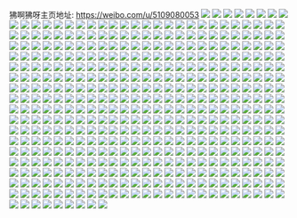 狒啊狒呀主页地址: https://weibo.com/u/5109080053 
![](https://wx4.sinaimg.cn/mw2000/005zLb6Zgy1h8uidnma2fj31sc2bn4qq.jpg) 
![](https://wx4.sinaimg.cn/mw2000/005zLb6Zgy1h8uic7hk6qj321330pe82.jpg) 
![](https://wx4.sinaimg.cn/mw2000/005zLb6Zgy1h8uigm45xwj32dc35s7wk.jpg) 
![](https://wx4.sinaimg.cn/mw2000/005zLb6Zgy1h8uidisbgij30u01hcnib.jpg) 
![](https://wx4.sinaimg.cn/mw2000/005zLb6Zgy1h8uifpcth7j32c0340kjm.jpg) 
![](https://wx4.sinaimg.cn/mw2000/005zLb6Zgy1h8uictkbk0j30u01hcqv5.jpg) 
![](https://wx4.sinaimg.cn/mw2000/005zLb6Zgy1h8uifsifmsj32c02c0u0x.jpg) 
![](https://wx4.sinaimg.cn/mw2000/005zLb6Zgy1h8uifk38y9j32c0340x6q.jpg) 
![](https://wx4.sinaimg.cn/mw2000/005zLb6Zgy1h8uicqwpj8j30u01hcqcz.jpg) 
![](https://wx4.sinaimg.cn/mw2000/005zLb6Zgy1h8uidh7dtwj30u01hcgza.jpg) 
![](https://wx4.sinaimg.cn/mw2000/005zLb6Zgy1h8uid0uu04j32dc35sx6p.jpg) 
![](https://wx4.sinaimg.cn/mw2000/005zLb6Zgy1h8uifldlq8j30u01hcduf.jpg) 
![](https://wx4.sinaimg.cn/mw2000/005zLb6Zgy1h8uid67os7j327l2xw7wi.jpg) 
![](https://wx4.sinaimg.cn/mw2000/005zLb6Zgy1h8uicvngapj30u01hc4qp.jpg) 
![](https://wx4.sinaimg.cn/mw2000/005zLb6Zgy1h8uic2pu5xj30u01hcnhf.jpg) 
![](https://wx4.sinaimg.cn/mw2000/005zLb6Zgy1h8uidfumchj32dc35s4qv.jpg) 
![](https://wx4.sinaimg.cn/mw2000/005zLb6Zgy1h8uichjwx3j30u01d9tux.jpg) 
![](https://wx4.sinaimg.cn/mw2000/005zLb6Zgy1h8uidk0gyij30u01d7qho.jpg) 
![](https://wx4.sinaimg.cn/mw2000/005zLb6Zgy1h8qrk7mtb3j31sc1sc1ky.jpg) 
![](https://wx4.sinaimg.cn/mw2000/005zLb6Zgy1h8mfk9a24uj32c0340b2b.jpg) 
![](https://wx4.sinaimg.cn/mw2000/005zLb6Zgy1h8mfq6no85j32c0340hdv.jpg) 
![](https://wx4.sinaimg.cn/mw2000/005zLb6Zgy1h8mfjkqgzhj31ov2rzx6q.jpg) 
![](https://wx4.sinaimg.cn/mw2000/005zLb6Zgy1h8mfkq3l5hj32c0340qv7.jpg) 
![](https://wx4.sinaimg.cn/mw2000/005zLb6Zgy1h8mfjfk1boj31sc2dskjl.jpg) 
![](https://wx4.sinaimg.cn/mw2000/005zLb6Zgy1h8mfjyymlxj32c0340e83.jpg) 
![](https://wx4.sinaimg.cn/mw2000/005zLb6Zgy1h8mfk440s4j32c0340e83.jpg) 
![](https://wx4.sinaimg.cn/mw2000/005zLb6Zgy1h8mfkf8m29j32c03404qs.jpg) 
![](https://wx4.sinaimg.cn/mw2000/005zLb6Zgy1h8mfjtpivej31wp2ppnpe.jpg) 
![](https://wx4.sinaimg.cn/mw2000/005zLb6Zgy1h8mfjokzgij31kn280npd.jpg) 
![](https://wx4.sinaimg.cn/mw2000/005zLb6Zgy1h8mfkkb7uaj32c0340hdv.jpg) 
![](https://wx4.sinaimg.cn/mw2000/005zLb6Zgy1h877a9lmejj30u0190n2m.jpg) 
![](https://wx4.sinaimg.cn/mw2000/005zLb6Zgy1h877aa9wjtj30u0190jwz.jpg) 
![](https://wx4.sinaimg.cn/mw2000/005zLb6Zgy1h877aaqss5j30u0190jv4.jpg) 
![](https://wx4.sinaimg.cn/mw2000/005zLb6Zgy1h877a8vsxxj30u01900zi.jpg) 
![](https://wx4.sinaimg.cn/mw2000/005zLb6Zgy1h877ab95pyj30u0190432.jpg) 
![](https://wx4.sinaimg.cn/mw2000/005zLb6Zgy1h877ac0q2jj30u019045m.jpg) 
![](https://wx4.sinaimg.cn/mw2000/005zLb6Zgy1h86zpevv1bj30u01hcgt7.jpg) 
![](https://wx4.sinaimg.cn/mw2000/005zLb6Zgy1h86zq57pkvj30u0140gqz.jpg) 
![](https://wx4.sinaimg.cn/mw2000/005zLb6Zgy1h86zphosd3j30u01hcn47.jpg) 
![](https://wx4.sinaimg.cn/mw2000/005zLb6Zgy1h86zpos4upj30u01hcn4j.jpg) 
![](https://wx4.sinaimg.cn/mw2000/005zLb6Zgy1h86zpr33ioj30u01hcwlb.jpg) 
![](https://wx4.sinaimg.cn/mw2000/005zLb6Zgy1h86zp95rj5j31hc0u0jzl.jpg) 
![](https://wx4.sinaimg.cn/mw2000/005zLb6Zgy1h86zp15bglj30u01argx1.jpg) 
![](https://wx4.sinaimg.cn/mw2000/005zLb6Zgy1h86zwt05gmj30u01404eg.jpg) 
![](https://wx4.sinaimg.cn/mw2000/005zLb6Zgy1h86zpm8kh9j30u01hc112.jpg) 
![](https://wx4.sinaimg.cn/mw2000/005zLb6Zgy1h86zopfik6j30u01hcahd.jpg) 
![](https://wx4.sinaimg.cn/mw2000/005zLb6Zgy1h86zp69pohj30u01hcgt8.jpg) 
![](https://wx4.sinaimg.cn/mw2000/005zLb6Zgy1h86zotjmhoj30u01g718m.jpg) 
![](https://wx4.sinaimg.cn/mw2000/005zLb6Zgy1h86zq3mrfuj30u01hcn5i.jpg) 
![](https://wx4.sinaimg.cn/mw2000/005zLb6Zgy1h86zq0x13fj30u01hc12o.jpg) 
![](https://wx4.sinaimg.cn/mw2000/005zLb6Zgy1h86zwnb26dj31hc0u0n6m.jpg) 
![](https://wx4.sinaimg.cn/mw2000/005zLb6Zgy1h86zonitg2j30u01hcwnl.jpg) 
![](https://wx4.sinaimg.cn/mw2000/005zLb6Zgy1h86zq6ldexj30u00u0793.jpg) 
![](https://wx4.sinaimg.cn/mw2000/005zLb6Zgy1h86zoydgnpj30u01hcn6x.jpg) 
![](https://wx4.sinaimg.cn/mw2000/005zLb6Zgy1h7pg0pgzw6j30u017vn58.jpg) 
![](https://wx4.sinaimg.cn/mw2000/005zLb6Zgy1h7pg4gka0hj30u0140n59.jpg) 
![](https://wx4.sinaimg.cn/mw2000/005zLb6Zgy1h7pg08hgzxj30u0140gv6.jpg) 
![](https://wx4.sinaimg.cn/mw2000/005zLb6Zgy1h7pg3vcuh3j30u01407d2.jpg) 
![](https://wx4.sinaimg.cn/mw2000/005zLb6Zgy1h7pg2cax2lj30u0140woj.jpg) 
![](https://wx4.sinaimg.cn/mw2000/005zLb6Zgy1h7pg2auv73j30u0140woa.jpg) 
![](https://wx4.sinaimg.cn/mw2000/005zLb6Zgy1h7pg2a945zj30u00u045g.jpg) 
![](https://wx4.sinaimg.cn/mw2000/005zLb6Zgy1h7pg06dvjxj30u0140tgk.jpg) 
![](https://wx4.sinaimg.cn/mw2000/005zLb6Zgy1h7pg07fxg0j30u014046a.jpg) 
![](https://wx4.sinaimg.cn/mw2000/005zLb6Zgy1h7051vyr4vj30u0140dnx.jpg) 
![](https://wx4.sinaimg.cn/mw2000/005zLb6Zgy1h7053ja51dj30u10u0n38.jpg) 
![](https://wx4.sinaimg.cn/mw2000/005zLb6Zly1h6qrajaxdoj30u0141q7o.jpg) 
![](https://wx4.sinaimg.cn/mw2000/005zLb6Zly1h6qraka37oj30u0140gsw.jpg) 
![](https://wx4.sinaimg.cn/mw2000/005zLb6Zly1h6qrailn71j30u014276y.jpg) 
![](https://wx4.sinaimg.cn/mw2000/005zLb6Zly1h6qrahre0uj30u0142dl0.jpg) 
![](https://wx4.sinaimg.cn/mw2000/005zLb6Zly1h6plvmjvfvj30u014011m.jpg) 
![](https://wx4.sinaimg.cn/mw2000/005zLb6Zly1h6plvnpqqvj31400u07dz.jpg) 
![](https://wx4.sinaimg.cn/mw2000/005zLb6Zly1h6plvsi6r7j30u0141dox.jpg) 
![](https://wx4.sinaimg.cn/mw2000/005zLb6Zly1h6plvwqherj30u0140dmc.jpg) 
![](https://wx4.sinaimg.cn/mw2000/005zLb6Zly1h6plvptowlj30u00u0gn3.jpg) 
![](https://wx4.sinaimg.cn/mw2000/005zLb6Zly1h6plvof9lsj30u0140dpq.jpg) 
![](https://wx4.sinaimg.cn/mw2000/005zLb6Zly1h6plvtfm51j31400u0ae2.jpg) 
![](https://wx4.sinaimg.cn/mw2000/005zLb6Zly1h6plx1es11j30u0140ajz.jpg) 
![](https://wx4.sinaimg.cn/mw2000/005zLb6Zly1h6plvxm789j30u013zwkg.jpg) 
![](https://wx4.sinaimg.cn/mw2000/005zLb6Zly1h6plvqr4zij30u0140gx3.jpg) 
![](https://wx4.sinaimg.cn/mw2000/005zLb6Zly1h6plvp97fnj30u0140af2.jpg) 
![](https://wx4.sinaimg.cn/mw2000/005zLb6Zly1h6plvvwmgaj30u018c42g.jpg) 
![](https://wx4.sinaimg.cn/mw2000/005zLb6Zly1h6plvux41tj30u014079m.jpg) 
![](https://wx4.sinaimg.cn/mw2000/005zLb6Zly1h6plvu0izhj31410u079x.jpg) 
![](https://wx4.sinaimg.cn/mw2000/005zLb6Zly1h6plvvfv8wj30u0140772.jpg) 
![](https://wx4.sinaimg.cn/mw2000/005zLb6Zly1h6plvycom5j30u013zabz.jpg) 
![](https://wx4.sinaimg.cn/mw2000/005zLb6Zly1h6plvrl66yj30u016stcv.jpg) 
![](https://wx4.sinaimg.cn/mw2000/005zLb6Zly1h6llj1d4hej30l00vfmyn.jpg) 
![](https://wx4.sinaimg.cn/mw2000/005zLb6Zly1h6llj1tzcrj30gf0q53zb.jpg) 
![](https://wx4.sinaimg.cn/mw2000/005zLb6Zgy1h6kp09xxnoj30u0140q8r.jpg) 
![](https://wx4.sinaimg.cn/mw2000/005zLb6Zgy1h6kp0je093j31400u0gmw.jpg) 
![](https://wx4.sinaimg.cn/mw2000/005zLb6Zgy1h6kp0e13f5j31400u07cp.jpg) 
![](https://wx4.sinaimg.cn/mw2000/005zLb6Zgy1h6kp0faelij31400u0wmd.jpg) 
![](https://wx4.sinaimg.cn/mw2000/005zLb6Zgy1h6kp0gd1lpj30u00u0tab.jpg) 
![](https://wx4.sinaimg.cn/mw2000/005zLb6Zgy1h6kp0kzpzsj30u0140766.jpg) 
![](https://wx4.sinaimg.cn/mw2000/005zLb6Zgy1h6kp0bc9fgj30u0140wlr.jpg) 
![](https://wx4.sinaimg.cn/mw2000/005zLb6Zgy1h6kp0clrr5j30u0140wli.jpg) 
![](https://wx4.sinaimg.cn/mw2000/005zLb6Zgy1h6kp0ie0mvj30u0140dqr.jpg) 
![](https://wx4.sinaimg.cn/mw2000/005zLb6Zgy1h5zc2fa1d7j313z0u0abj.jpg) 
![](https://wx4.sinaimg.cn/mw2000/005zLb6Zgy1h5zc2hn6kuj30u01hc12h.jpg) 
![](https://wx4.sinaimg.cn/mw2000/005zLb6Zgy1h5fvu3ktlgj30u0140do7.jpg) 
![](https://wx4.sinaimg.cn/mw2000/005zLb6Zgy1h5fvu0an8lj31400u0ndj.jpg) 
![](https://wx4.sinaimg.cn/mw2000/005zLb6Zgy1h5fvttxv0pj31400u0tdx.jpg) 
![](https://wx4.sinaimg.cn/mw2000/005zLb6Zgy1h5fvtuvnw1j30u01407b1.jpg) 
![](https://wx4.sinaimg.cn/mw2000/005zLb6Zgy1h5fvtug1quj30u0140wla.jpg) 
![](https://wx4.sinaimg.cn/mw2000/005zLb6Zgy1h5fvu9w6lvj30u01407b4.jpg) 
![](https://wx4.sinaimg.cn/mw2000/005zLb6Zgy1h5fvu2efucj30u0140tgu.jpg) 
![](https://wx4.sinaimg.cn/mw2000/005zLb6Zgy1h5fvty59i1j30u01407px.jpg) 
![](https://wx4.sinaimg.cn/mw2000/005zLb6Zgy1h5fvu3031hj30u013zwmf.jpg) 
![](https://wx4.sinaimg.cn/mw2000/005zLb6Zgy1h5fvtvlr33j30u014011j.jpg) 
![](https://wx4.sinaimg.cn/mw2000/005zLb6Zgy1h5fvu102nbj30u01407hd.jpg) 
![](https://wx4.sinaimg.cn/mw2000/005zLb6Zgy1h5fvu1vq7ij30u0141du3.jpg) 
![](https://wx4.sinaimg.cn/mw2000/005zLb6Zgy1h5fvu6tzdvj30u013zh4m.jpg) 
![](https://wx4.sinaimg.cn/mw2000/005zLb6Zgy1h5fvtx3ha5j30u0141kaf.jpg) 
![](https://wx4.sinaimg.cn/mw2000/005zLb6Zgy1h5fvu4jbewj30u013z4hm.jpg) 
![](https://wx4.sinaimg.cn/mw2000/005zLb6Zgy1h5fvtw4eyej30u014044l.jpg) 
![](https://wx4.sinaimg.cn/mw2000/005zLb6Zgy1h5fvu8xigoj30u01400wz.jpg) 
![](https://wx4.sinaimg.cn/mw2000/005zLb6Zgy1h5fvu85833j31060u00wn.jpg) 
![](https://wx4.sinaimg.cn/mw2000/005zLb6Zgy1h5dh4yyzfbj30u0140nbq.jpg) 
![](https://wx4.sinaimg.cn/mw2000/005zLb6Zgy1h5dh76hgrvj30u01407iz.jpg) 
![](https://wx4.sinaimg.cn/mw2000/005zLb6Zgy1h5dh7mcexuj30u012sgtw.jpg) 
![](https://wx4.sinaimg.cn/mw2000/005zLb6Zgy1h5dh4tqms6j30u01400zx.jpg) 
![](https://wx4.sinaimg.cn/mw2000/005zLb6Zgy1h5dh4ulrqfj30u0140dn6.jpg) 
![](https://wx4.sinaimg.cn/mw2000/005zLb6Zgy1h5dh746449j30u0140n8t.jpg) 
![](https://wx4.sinaimg.cn/mw2000/005zLb6Zgy1h5dh9j12i6j30m50z5n0t.jpg) 
![](https://wx4.sinaimg.cn/mw2000/005zLb6Zgy1h5dh8q4c6mj30u0140dnl.jpg) 
![](https://wx4.sinaimg.cn/mw2000/005zLb6Zgy1h5dh8on22dj30u013zwm4.jpg) 
![](https://wx4.sinaimg.cn/mw2000/005zLb6Zgy1h5dh51r21fj30u0140jym.jpg) 
![](https://wx4.sinaimg.cn/mw2000/005zLb6Zgy1h57sdng26vj30u0140dmp.jpg) 
![](https://wx4.sinaimg.cn/mw2000/005zLb6Zgy1h57sdt08ttj30u0140qab.jpg) 
![](https://wx4.sinaimg.cn/mw2000/005zLb6Zgy1h57sds97wjj30u01407bw.jpg) 
![](https://wx4.sinaimg.cn/mw2000/005zLb6Zgy1h57sdousl6j30u0140tgn.jpg) 
![](https://wx4.sinaimg.cn/mw2000/005zLb6Zgy1h57sdqhzbaj30u01407gw.jpg) 
![](https://wx4.sinaimg.cn/mw2000/005zLb6Zgy1h57sdmndwij30u01417e6.jpg) 
![](https://wx4.sinaimg.cn/mw2000/005zLb6Zgy1h57sdo6npmj30u0140108.jpg) 
![](https://wx4.sinaimg.cn/mw2000/005zLb6Zgy1h57sdrfq20j30u0140qc6.jpg) 
![](https://wx4.sinaimg.cn/mw2000/005zLb6Zgy1h57sdpjfjzj30u01407dx.jpg) 
![](https://wx4.sinaimg.cn/mw2000/005zLb6Zgy1h5408572hhj30u0140n5g.jpg) 
![](https://wx4.sinaimg.cn/mw2000/005zLb6Zgy1h54085z2qfj30u0140103.jpg) 
![](https://wx4.sinaimg.cn/mw2000/005zLb6Zgy1h50u6wxst1j30u0140jwt.jpg) 
![](https://wx4.sinaimg.cn/mw2000/005zLb6Zgy1h50u6tvor9j31400u0wj2.jpg) 
![](https://wx4.sinaimg.cn/mw2000/005zLb6Zgy1h50u6md8blj30u0140gt5.jpg) 
![](https://wx4.sinaimg.cn/mw2000/005zLb6Zgy1h50u6i2wbrj31090u0qaq.jpg) 
![](https://wx4.sinaimg.cn/mw2000/005zLb6Zgy1h50u6skckhj30u0140gt6.jpg) 
![](https://wx4.sinaimg.cn/mw2000/005zLb6Zgy1h50u6fw0jnj30u0140dnq.jpg) 
![](https://wx4.sinaimg.cn/mw2000/005zLb6Zgy1h433jagb6pj30u0156aju.jpg) 
![](https://wx4.sinaimg.cn/mw2000/005zLb6Zgy1h433uo5is9j30u0140qab.jpg) 
![](https://wx4.sinaimg.cn/mw2000/005zLb6Zgy1h433j4lpcbj31400u046i.jpg) 
![](https://wx4.sinaimg.cn/mw2000/005zLb6Zgy1h433jb8xxej30sb11r76l.jpg) 
![](https://wx4.sinaimg.cn/mw2000/005zLb6Zly1h346iw5smij30u0140n4w.jpg) 
![](https://wx4.sinaimg.cn/mw2000/005zLb6Zly1h2xdeyol5aj30u0140qbt.jpg) 
![](https://wx4.sinaimg.cn/mw2000/005zLb6Zly1h2xdf87ku3j30u01407mc.jpg) 
![](https://wx4.sinaimg.cn/mw2000/005zLb6Zly1h2xdf509kpj30u0140dnr.jpg) 
![](https://wx4.sinaimg.cn/mw2000/005zLb6Zly1h2xdf25ydtj30u0140qd9.jpg) 
![](https://wx4.sinaimg.cn/mw2000/005zLb6Zly1h2xdfa4fd7j30u013zk6n.jpg) 
![](https://wx4.sinaimg.cn/mw2000/005zLb6Zly1h2xdfcdisrj30u01401ah.jpg) 
![](https://wx4.sinaimg.cn/mw2000/005zLb6Zly1h2xdf44gs3j30u0140ne6.jpg) 
![](https://wx4.sinaimg.cn/mw2000/005zLb6Zgy1h2f4cmqcczj31400u0alj.jpg) 
![](https://wx4.sinaimg.cn/mw2000/005zLb6Zgy1h2f4cgrk54j30u0140n5q.jpg) 
![](https://wx4.sinaimg.cn/mw2000/005zLb6Zgy1h26m1fv2r2j30u0190wi1.jpg) 
![](https://wx4.sinaimg.cn/mw2000/005zLb6Zgy1h1tphv6d47j30u0140k0b.jpg) 
![](https://wx4.sinaimg.cn/mw2000/005zLb6Zgy1h1tpht3auaj30u0140jti.jpg) 
![](https://wx4.sinaimg.cn/mw2000/005zLb6Zgy1h1tphrfevuj30u013zq8t.jpg) 
![](https://wx4.sinaimg.cn/mw2000/005zLb6Zgy1h1tphungk8j30u00u045n.jpg) 
![](https://wx4.sinaimg.cn/mw2000/005zLb6Zgy1h1tphsc3pwj30u0140wkl.jpg) 
![](https://wx4.sinaimg.cn/mw2000/005zLb6Zgy1h1bgn4522pj32c03401ky.jpg) 
![](https://wx4.sinaimg.cn/mw2000/005zLb6Zgy1h152601letj30zk1bewsf.jpg) 
![](https://wx4.sinaimg.cn/mw2000/005zLb6Zgy1h1525z7bq9j30zk1bewym.jpg) 
![](https://wx4.sinaimg.cn/mw2000/005zLb6Zgy1h1525xr9fij30zk1be1hm.jpg) 
![](https://wx4.sinaimg.cn/mw2000/005zLb6Zgy1h1526fsi3nj30rn15h7me.jpg) 
![](https://wx4.sinaimg.cn/mw2000/005zLb6Zgy1h1529a63a3j32c02c07wh.jpg) 
![](https://wx4.sinaimg.cn/mw2000/005zLb6Zgy1h1529lcsnbj32ax1q74qq.jpg) 
![](https://wx4.sinaimg.cn/mw2000/005zLb6Zgy1h1529h7xjtj32c0340npg.jpg) 
![](https://wx4.sinaimg.cn/mw2000/005zLb6Zgy1h15264dghfj32ds1scb2a.jpg) 
![](https://wx4.sinaimg.cn/mw2000/005zLb6Zgy1h1526dhraij30rs1qiaq1.jpg) 
![](https://wx4.sinaimg.cn/mw2000/005zLb6Zgy1h0ogksb5vej31jt1y0npd.jpg) 
![](https://wx4.sinaimg.cn/mw2000/005zLb6Zgy1h0ogkqja0aj33402c0kjo.jpg) 
![](https://wx4.sinaimg.cn/mw2000/005zLb6Zgy1h0ogl7zkisj31ji15on8r.jpg) 
![](https://wx4.sinaimg.cn/mw2000/005zLb6Zgy1h0ogknx7zmj33402c0qv7.jpg) 
![](https://wx4.sinaimg.cn/mw2000/005zLb6Zgy1h09e65tvluj30rs111n3z.jpg) 
![](https://wx4.sinaimg.cn/mw2000/005zLb6Zgy1h09e63l7xhj30rs111dn6.jpg) 
![](https://wx4.sinaimg.cn/mw2000/005zLb6Zgy1h09e64cyhuj30rs1de491.jpg) 
![](https://wx4.sinaimg.cn/mw2000/005zLb6Zgy1h09e655guyj30rs1dewnt.jpg) 
![](https://wx4.sinaimg.cn/mw2000/005zLb6Zgy1gywysr6osjj30tb0tl0y6.jpg) 
![](https://wx4.sinaimg.cn/mw2000/005zLb6Zgy1gywyseggruj30u014044m.jpg) 
![](https://wx4.sinaimg.cn/mw2000/005zLb6Zgy1gywyscpzvdj30u012nk1r.jpg) 
![](https://wx4.sinaimg.cn/mw2000/005zLb6Zgy1gywysdp5kyj30u014011z.jpg) 
![](https://wx4.sinaimg.cn/mw2000/005zLb6Zgy1gywysqiifhj30u0140tfo.jpg) 
![](https://wx4.sinaimg.cn/mw2000/005zLb6Zgy1gywys02gixj30u0140gul.jpg) 
![](https://wx4.sinaimg.cn/mw2000/005zLb6Zgy1gynfsa4dggj30ho0ks3zx.jpg) 
![](https://wx4.sinaimg.cn/mw2000/005zLb6Zgy1gynfsam5pxj30sf0sfady.jpg) 
![](https://wx4.sinaimg.cn/mw2000/005zLb6Zgy1gynfs5d2zaj30qo0zkmze.jpg) 
![](https://wx4.sinaimg.cn/mw2000/005zLb6Zgy1gynfs5w31jj30o90vfwhm.jpg) 
![](https://wx4.sinaimg.cn/mw2000/005zLb6Zgy1gynfs8n3k8j30u0140jv2.jpg) 
![](https://wx4.sinaimg.cn/mw2000/005zLb6Zgy1gynfu3fh2rj30u00u0jwe.jpg) 
![](https://wx4.sinaimg.cn/mw2000/005zLb6Zgy1gynfs9q65pj30u00u0jvu.jpg) 
![](https://wx4.sinaimg.cn/mw2000/005zLb6Zgy1gynfs93m6mj30i20i276b.jpg) 
![](https://wx4.sinaimg.cn/mw2000/005zLb6Zgy1gynfsbdpm5j30u00u0q4h.jpg) 
![](https://wx4.sinaimg.cn/mw2000/005zLb6Zgy1gyh05ll4m5j30u0140jz5.jpg) 
![](https://wx4.sinaimg.cn/mw2000/005zLb6Zgy1gyh05mj668j30u0140dne.jpg) 
![](https://wx4.sinaimg.cn/mw2000/005zLb6Zgy1gyh05n4y7vj30u0140n43.jpg) 
![](https://wx4.sinaimg.cn/mw2000/005zLb6Zgy1gyh05oib51j30u01400zo.jpg) 
![](https://wx4.sinaimg.cn/mw2000/005zLb6Zgy1gx425k404lj315t0u016m.jpg) 
![](https://wx4.sinaimg.cn/mw2000/005zLb6Zgy1gwg03a1u1hj30u11ehanu.jpg) 
![](https://wx4.sinaimg.cn/mw2000/005zLb6Zgy1gwg03inpb7j30u01ghap3.jpg) 
![](https://wx4.sinaimg.cn/mw2000/005zLb6Zgy1gyopbz3p1xj30u0140dji.jpg) 
![](https://wx4.sinaimg.cn/mw2000/005zLb6Zgy1gyopixjw52j30u0140dqk.jpg) 
![](https://wx4.sinaimg.cn/mw2000/005zLb6Zgy1gyopffbvo8j30u0140791.jpg) 
![](https://wx4.sinaimg.cn/mw2000/005zLb6Zgy1gyopivjjwgj31400u0168.jpg) 
![](https://wx4.sinaimg.cn/mw2000/005zLb6Zgy1gw0rmoppayj31400u0k3d.jpg) 
![](https://wx4.sinaimg.cn/mw2000/005zLb6Zgy1gvxa7cz4qpj30u0140drl.jpg) 
![](https://wx4.sinaimg.cn/mw2000/005zLb6Zgy1gvxa27pqcpj30rs15otgj.jpg) 
![](https://wx4.sinaimg.cn/mw2000/005zLb6Zgy1gvxa26ortxj30u0140n5o.jpg) 
![](https://wx4.sinaimg.cn/mw2000/005zLb6Zgy1gvxa240zdnj30u0141133.jpg) 
![](https://wx4.sinaimg.cn/mw2000/005zLb6Zgy1gvxa48rg42j30u0141116.jpg) 
![](https://wx4.sinaimg.cn/mw2000/005zLb6Zgy1gvxa22wl6nj30u018013s.jpg) 
![](https://wx4.sinaimg.cn/mw2000/005zLb6Zgy1gvxa25smwcj31400u0akn.jpg) 
![](https://wx4.sinaimg.cn/mw2000/005zLb6Zgy1gvxa24z4bwj30u0168gxy.jpg) 
![](https://wx4.sinaimg.cn/mw2000/005zLb6Zgy1gvxa2200cqj31400u0167.jpg) 
![](https://wx4.sinaimg.cn/mw2000/005zLb6Zgy1gvxa20979cj31400u0am5.jpg) 
![](https://wx4.sinaimg.cn/mw2000/005zLb6Zgy1gvxa28qzdbj30u0140k11.jpg) 
![](https://wx4.sinaimg.cn/mw2000/005zLb6Zgy1gvxa2141qlj31400u0qe5.jpg) 
![](https://wx4.sinaimg.cn/mw2000/005zLb6Zgy1gvtrmb09foj30u019cn9a.jpg) 
![](https://wx4.sinaimg.cn/mw2000/005zLb6Zgy1gyor4f7jexj30u014049v.jpg) 
![](https://wx4.sinaimg.cn/mw2000/005zLb6Zgy1gyor45vtmoj30u0161dm8.jpg) 
![](https://wx4.sinaimg.cn/mw2000/005zLb6Zgy1gyor4bspedj30u0140qaw.jpg) 
![](https://wx4.sinaimg.cn/mw2000/005zLb6Zgy1gyor492yiqj30u0140wkw.jpg) 
![](https://wx4.sinaimg.cn/mw2000/005zLb6Zgy1gyor46l6fpj30u01407bw.jpg) 
![](https://wx4.sinaimg.cn/mw2000/005zLb6Zgy1gyor44hc6qj30u0140ti7.jpg) 
![](https://wx4.sinaimg.cn/mw2000/005zLb6Zgy1gyor48erc2j30u0140k0q.jpg) 
![](https://wx4.sinaimg.cn/mw2000/005zLb6Zgy1gyor47mak0j30u114itid.jpg) 
![](https://wx4.sinaimg.cn/mw2000/005zLb6Zgy1gvrm1watlcj60u0196tm902.jpg) 
![](https://wx4.sinaimg.cn/mw2000/005zLb6Zgy1gvrm1xads6j60u0140gx302.jpg) 
![](https://wx4.sinaimg.cn/mw2000/005zLb6Zgy1gvrm1y23f3j60u0140jzb02.jpg) 
![](https://wx4.sinaimg.cn/mw2000/005zLb6Zgy1gvrbxgdzxgj61400u07jb02.jpg) 
![](https://wx4.sinaimg.cn/mw2000/005zLb6Zgy1gvln2hroxhj60u00u0gqp02.jpg) 
![](https://wx4.sinaimg.cn/mw2000/005zLb6Zgy1gvlmwddw0yj60qy0zx0yd02.jpg) 
![](https://wx4.sinaimg.cn/mw2000/005zLb6Zgy1gvlmwcm2lpj60u01407bw02.jpg) 
![](https://wx4.sinaimg.cn/mw2000/005zLb6Zgy1gv6osiq3lej60u0140qag02.jpg) 
![](https://wx4.sinaimg.cn/mw2000/005zLb6Zgy1gv39na5uisj60u0140guw02.jpg) 
![](https://wx4.sinaimg.cn/mw2000/005zLb6Zgy1gv39ngo8bzj61400u0gvg02.jpg) 
![](https://wx4.sinaimg.cn/mw2000/005zLb6Zgy1gv39nbh5t5j61400u0tkn02.jpg) 
![](https://wx4.sinaimg.cn/mw2000/005zLb6Zgy1gv39ncvkunj60u01407h202.jpg) 
![](https://wx4.sinaimg.cn/mw2000/005zLb6Zgy1gv39narpaaj60u01407ei02.jpg) 
![](https://wx4.sinaimg.cn/mw2000/005zLb6Zgy1gv39nifft9j60u01404eq02.jpg) 
![](https://wx4.sinaimg.cn/mw2000/005zLb6Zgy1gv39nk712sj60u0140h2r02.jpg) 
![](https://wx4.sinaimg.cn/mw2000/005zLb6Zgy1gv39nj96amj60u0140wun02.jpg) 
![](https://wx4.sinaimg.cn/mw2000/005zLb6Zgy1gv39n9k9k6j60u1166qd702.jpg) 
![](https://wx4.sinaimg.cn/mw2000/005zLb6Zgy1gv39nfux8nj60u0140tum02.jpg) 
![](https://wx4.sinaimg.cn/mw2000/005zLb6Zgy1gv39n8x9o8j60u0140amd02.jpg) 
![](https://wx4.sinaimg.cn/mw2000/005zLb6Zgy1gv39netjh7j60u0140aov02.jpg) 
![](https://wx4.sinaimg.cn/mw2000/005zLb6Zgy1gv39nkxc1kj614h0u111302.jpg) 
![](https://wx4.sinaimg.cn/mw2000/005zLb6Zgy1gv39nn81kfj60n01ds77t02.jpg) 
![](https://wx4.sinaimg.cn/mw2000/005zLb6Zgy1gv5bjqoljsj60rs335h5k02.jpg) 
![](https://wx4.sinaimg.cn/mw2000/005zLb6Zgy1gv5bhtm6ssj60n00yiwlk02.jpg) 
![](https://wx4.sinaimg.cn/mw2000/005zLb6Zgy1gv5bix007hj60rs2yknj702.jpg) 
![](https://wx4.sinaimg.cn/mw2000/005zLb6Zgy1gv5biggmm6j60rs28813t02.jpg) 
![](https://wx4.sinaimg.cn/mw2000/005zLb6Zgy1gv19126ervj60u014017p02.jpg) 
![](https://wx4.sinaimg.cn/mw2000/005zLb6Zgy1gv194z7zplj60u0191qd202.jpg) 
![](https://wx4.sinaimg.cn/mw2000/005zLb6Zgy1gv190v23r9j60n00yi43c02.jpg) 
![](https://wx4.sinaimg.cn/mw2000/005zLb6Zgy1gv1911d95kj60u0163gzz02.jpg) 
![](https://wx4.sinaimg.cn/mw2000/005zLb6Zgy1gv1954op0pj60u0140aiv02.jpg) 
![](https://wx4.sinaimg.cn/mw2000/005zLb6Zgy1gv190yxwy6j60u0140qoq02.jpg) 
![](https://wx4.sinaimg.cn/mw2000/005zLb6Zgy1gv190sd12vj60n00uowky02.jpg) 
![](https://wx4.sinaimg.cn/mw2000/005zLb6Zgy1gv190vt4v3j60u0140gut02.jpg) 
![](https://wx4.sinaimg.cn/mw2000/005zLb6Zgy1gv190rl6cdj60n00uotfb02.jpg) 
![](https://wx4.sinaimg.cn/mw2000/005zLb6Zgy1gv0rhzhuhnj60u0140gsp02.jpg) 
![](https://wx4.sinaimg.cn/mw2000/005zLb6Zgy1gv05jdmmfhj615w0ylqkx02.jpg) 
![](https://wx4.sinaimg.cn/mw2000/005zLb6Zgy1gv05jk8le4j623u35snph02.jpg) 
![](https://wx4.sinaimg.cn/mw2000/005zLb6Zgy1gv05j08332j62c03404qt02.jpg) 
![](https://wx4.sinaimg.cn/mw2000/005zLb6Zgy1gv05j5ikr2j61dc1wge8202.jpg) 
![](https://wx4.sinaimg.cn/mw2000/005zLb6Zgy1gv05kcupyxj635s2lyb2b02.jpg) 
![](https://wx4.sinaimg.cn/mw2000/005zLb6Zgy1gv05isu2yzj62c0340qv602.jpg) 
![](https://wx4.sinaimg.cn/mw2000/005zLb6Zgy1gv05krirvwj623u35sqv702.jpg) 
![](https://wx4.sinaimg.cn/mw2000/005zLb6Zgy1gv05k79aeaj635s2lyx6r02.jpg) 
![](https://wx4.sinaimg.cn/mw2000/005zLb6Zgy1gv05jpcjrkj628b2yzkjn02.jpg) 
![](https://wx4.sinaimg.cn/mw2000/005zLb6Zgy1gv05ivc7mgj61t32i4qv702.jpg) 
![](https://wx4.sinaimg.cn/mw2000/005zLb6Zgy1gv05k1o4koj62c0340npl02.jpg) 
![](https://wx4.sinaimg.cn/mw2000/005zLb6Zgy1gv05jc1x9xj624j2u2b2b02.jpg) 
![](https://wx4.sinaimg.cn/mw2000/005zLb6Zgy1gv05ju4kg2j63402khe8302.jpg) 
![](https://wx4.sinaimg.cn/mw2000/005zLb6Zgy1gv05kdiqx2j60rs2224dq02.jpg) 
![](https://wx4.sinaimg.cn/mw2000/005zLb6Zgy1gv05kmdw5bj63402khkjq02.jpg) 
![](https://wx4.sinaimg.cn/mw2000/005zLb6Zgy1gv05j73khpj61fm1wtaqk02.jpg) 
![](https://wx4.sinaimg.cn/mw2000/005zLb6Zgy1gv05j6bn17j61i21ykasl02.jpg) 
![](https://wx4.sinaimg.cn/mw2000/005zLb6Zgy1gv05kgfnwsj62c0340npf02.jpg) 
![](https://wx4.sinaimg.cn/mw2000/005zLb6Zgy1guzsvojn2lj61sc2oiqv502.jpg) 
![](https://wx4.sinaimg.cn/mw2000/005zLb6Zgy1guyyl0x9nnj62c0340e8502.jpg) 
![](https://wx4.sinaimg.cn/mw2000/005zLb6Zgy1guyxz6wenhj60n00uoahk02.jpg) 
![](https://wx4.sinaimg.cn/mw2000/005zLb6Zgy1guyyemwhocj62c0340qv602.jpg) 
![](https://wx4.sinaimg.cn/mw2000/005zLb6Zgy1guyxz0dhpqj60n00uo45e02.jpg) 
![](https://wx4.sinaimg.cn/mw2000/005zLb6Zgy1guyxz26rjzj60kg0uo11102.jpg) 
![](https://wx4.sinaimg.cn/mw2000/005zLb6Zgy1guyxz3t3zrj60kg0uoaid02.jpg) 
![](https://wx4.sinaimg.cn/mw2000/005zLb6Zgy1guyxyxio8wj62c0340e8402.jpg) 
![](https://wx4.sinaimg.cn/mw2000/005zLb6Zgy1guyyl9jm9uj623u35s7wj02.jpg) 
![](https://wx4.sinaimg.cn/mw2000/005zLb6Zgy1guyylf79h6j62c0340e8402.jpg) 
![](https://wx4.sinaimg.cn/mw2000/005zLb6Zgy1guyylvo29rj61sc2dsnpf02.jpg) 
![](https://wx4.sinaimg.cn/mw2000/005zLb6Zgy1guyyma17bmj62c03404qu02.jpg) 
![](https://wx4.sinaimg.cn/mw2000/005zLb6Zgy1guyyln2sa2j61sc2ds4qr02.jpg) 
![](https://wx4.sinaimg.cn/mw2000/005zLb6Zgy1guyk3q5i1rj62d1340b2b02.jpg) 
![](https://wx4.sinaimg.cn/mw2000/005zLb6Zgy1guyef5nu4aj62c03407wl02.jpg) 
![](https://wx4.sinaimg.cn/mw2000/005zLb6Zgy1guyef9t65sj63402c0hdw02.jpg) 
![](https://wx4.sinaimg.cn/mw2000/005zLb6Zgy1guyeez3p9cj62c0340e8402.jpg) 
![](https://wx4.sinaimg.cn/mw2000/005zLb6Zgy1guyefabsbjj60pm0ts7d902.jpg) 
![](https://wx4.sinaimg.cn/mw2000/005zLb6Zgy1guyefdrmnbj622o3401kz02.jpg) 
![](https://wx4.sinaimg.cn/mw2000/005zLb6Zgy1gu5okge22ej32p31ydnpe.jpg) 
![](https://wx4.sinaimg.cn/mw2000/005zLb6Zgy1gu5oje625wj33402c01l0.jpg) 
![](https://wx4.sinaimg.cn/mw2000/005zLb6Zgy1gu5ojob808j33402c0u0z.jpg) 
![](https://wx4.sinaimg.cn/mw2000/005zLb6Zgy1gu5ok48x1pj33402c0npf.jpg) 
![](https://wx4.sinaimg.cn/mw2000/005zLb6Zgy1gu5ojulur1j33402c0u10.jpg) 
![](https://wx4.sinaimg.cn/mw2000/005zLb6Zgy1gu5ojzba9nj33402c0npf.jpg) 
![](https://wx4.sinaimg.cn/mw2000/005zLb6Zgy1gu5ojis3n4j32c0340qv7.jpg) 
![](https://wx4.sinaimg.cn/mw2000/005zLb6Zgy1gu5oj7rvwgj33402c0hdv.jpg) 
![](https://wx4.sinaimg.cn/mw2000/005zLb6Zgy1gu5ok8ehv8j33402c0npe.jpg) 
![](https://wx4.sinaimg.cn/mw2000/005zLb6Zgy1gu5okj1ljjj31ed23je81.jpg) 
![](https://wx4.sinaimg.cn/mw2000/005zLb6Zgy1gu5okqv6y4j31xx2yo1kx.jpg) 
![](https://wx4.sinaimg.cn/mw2000/005zLb6Zgy1gu5oklgfifj31ik27ohdt.jpg) 
![](https://wx4.sinaimg.cn/mw2000/005zLb6Zgy1gu5okp4qksj31ch1uh1kx.jpg) 
![](https://wx4.sinaimg.cn/mw2000/005zLb6Zgy1gu5okc03ndj328e2dg7wi.jpg) 
![](https://wx4.sinaimg.cn/mw2000/005zLb6Zgy1gu5oknb5bhj317t1mennb.jpg) 
![](https://wx4.sinaimg.cn/mw2000/005zLb6Zgy1gthx5j0iz9j33402c0hdv.jpg) 
![](https://wx4.sinaimg.cn/mw2000/005zLb6Zgy1gthx1uua2kj33402c0x6r.jpg) 
![](https://wx4.sinaimg.cn/mw2000/005zLb6Zgy1gthx5f2prcj32c02c0kjm.jpg) 
![](https://wx4.sinaimg.cn/mw2000/005zLb6Zgy1gthx26d5goj33402c0kjn.jpg) 
![](https://wx4.sinaimg.cn/mw2000/005zLb6Zgy1gthx1gxghsj32c02c0kjm.jpg) 
![](https://wx4.sinaimg.cn/mw2000/005zLb6Zgy1gthx1z0gosj33402c0x6r.jpg) 
![](https://wx4.sinaimg.cn/mw2000/005zLb6Zgy1gthx29o0ymj33402c0b2b.jpg) 
![](https://wx4.sinaimg.cn/mw2000/005zLb6Zgy1gthx23zlzfj33402c0x6r.jpg) 
![](https://wx4.sinaimg.cn/mw2000/005zLb6Zgy1gthx8alr1bj33402c0kjn.jpg) 
![](https://wx4.sinaimg.cn/mw2000/005zLb6Zgy1gthx5ncujlj33402c04qs.jpg) 
![](https://wx4.sinaimg.cn/mw2000/005zLb6Zgy1gthx5rpxmtj32c02c07wj.jpg) 
![](https://wx4.sinaimg.cn/mw2000/005zLb6Zgy1gthx1lbj4yj32c02c0x6p.jpg) 
![](https://wx4.sinaimg.cn/mw2000/005zLb6Zgy1gthx2hek2lj32c0340x6q.jpg) 
![](https://wx4.sinaimg.cn/mw2000/005zLb6Zgy1gthx1dsabaj31y81gokhd.jpg) 
![](https://wx4.sinaimg.cn/mw2000/005zLb6Zgy1gthx2q63fmj32c03401kz.jpg) 
![](https://wx4.sinaimg.cn/mw2000/005zLb6Zgy1gthx2k1epfj32c02c01ky.jpg) 
![](https://wx4.sinaimg.cn/mw2000/005zLb6Zgy1gthxof2t6qj32c03404qr.jpg) 
![](https://wx4.sinaimg.cn/mw2000/005zLb6Zgy1gthx2tf4fgj32c02c07wi.jpg) 
![](https://wx4.sinaimg.cn/mw2000/005zLb6Zgy1gtg66oye27j31z2307qv5.jpg) 
![](https://wx4.sinaimg.cn/mw2000/005zLb6Zgy1gtg66ngj7qj31st25d4fj.jpg) 
![](https://wx4.sinaimg.cn/mw2000/005zLb6Zgy1gtg66moperj32c0340hdt.jpg) 
![](https://wx4.sinaimg.cn/mw2000/005zLb6Zgy1gsfonomo8jj30u0190q9p.jpg) 
![](https://wx4.sinaimg.cn/mw2000/005zLb6Zgy1gsfonp6ty8j30u0190n4f.jpg) 
![](https://wx4.sinaimg.cn/mw2000/005zLb6Zgy1gsfonsczrxj31900u07bx.jpg) 
![](https://wx4.sinaimg.cn/mw2000/005zLb6Zgy1gsfonstn09j30u019045t.jpg) 
![](https://wx4.sinaimg.cn/mw2000/005zLb6Zgy1gsfontfrs9j31900u0jxq.jpg) 
![](https://wx4.sinaimg.cn/mw2000/005zLb6Zgy1gsfontxjnyj30u0190tfj.jpg) 
![](https://wx4.sinaimg.cn/mw2000/005zLb6Zgy1gsfoo27xhij31900u0agw.jpg) 
![](https://wx4.sinaimg.cn/mw2000/005zLb6Zgy1gsfoo2y8qij30u01907bb.jpg) 
![](https://wx4.sinaimg.cn/mw2000/005zLb6Zgy1gsfoo3hde1j30u0190tfd.jpg) 
![](https://wx4.sinaimg.cn/mw2000/005zLb6Zgy1gsf6b4syavj60u0140tfr02.jpg) 
![](https://wx4.sinaimg.cn/mw2000/005zLb6Zgy1gsc6pn2mqhj30u0190116.jpg) 
![](https://wx4.sinaimg.cn/mw2000/005zLb6Zgy1gsc6qpjn74j30oz11hn4i.jpg) 
![](https://wx4.sinaimg.cn/mw2000/005zLb6Zgy1gsc6qv21a7j30u0190aii.jpg) 
![](https://wx4.sinaimg.cn/mw2000/005zLb6Zgy1gsc6pkqtnjj30u0190dni.jpg) 
![](https://wx4.sinaimg.cn/mw2000/005zLb6Zgy1gsc6pjlbk4j30u0190ahv.jpg) 
![](https://wx4.sinaimg.cn/mw2000/005zLb6Zgy1gsc6ply8dgj30u0190ahy.jpg) 
![](https://wx4.sinaimg.cn/mw2000/005zLb6Zgy1gsc5v5t1c4j30u0190wlj.jpg) 
![](https://wx4.sinaimg.cn/mw2000/005zLb6Zgy1gsc5v0pfnfj30u0190tg3.jpg) 
![](https://wx4.sinaimg.cn/mw2000/005zLb6Zgy1gsc5v7i0htj30u0190dn3.jpg) 
![](https://wx4.sinaimg.cn/mw2000/005zLb6Zgy1gs7ildvp3gj30u014046u.jpg) 
![](https://wx4.sinaimg.cn/mw2000/005zLb6Zgy1gs7ila3p4pj31400u0qch.jpg) 
![](https://wx4.sinaimg.cn/mw2000/005zLb6Zgy1gs7ilbrltwj30u0140k0l.jpg) 
![](https://wx4.sinaimg.cn/mw2000/005zLb6Zgy1gs7ilgsyvbj30u0140qb7.jpg) 
![](https://wx4.sinaimg.cn/mw2000/005zLb6Zgy1gs7ili7oxzj60u0140wmk02.jpg) 
![](https://wx4.sinaimg.cn/mw2000/005zLb6Zgy1gs7ilkj5sqj60u0140n5a02.jpg) 
![](https://wx4.sinaimg.cn/mw2000/005zLb6Zgy1gs3oqrmzwmj30u10xkn50.jpg) 
![](https://wx4.sinaimg.cn/mw2000/005zLb6Zgy1gs3oqozy69j30u013112e.jpg) 
![](https://wx4.sinaimg.cn/mw2000/005zLb6Zgy1gs3oqo494uj30u010211d.jpg) 
![](https://wx4.sinaimg.cn/mw2000/005zLb6Zgy1gs3oqt6ffxj30u017vk28.jpg) 
![](https://wx4.sinaimg.cn/mw2000/005zLb6Zgy1gs3oqu19tqj30wu0u1jyl.jpg) 
![](https://wx4.sinaimg.cn/mw2000/005zLb6Zgy1gs3oqnc5o5j30u019i7fm.jpg) 
![](https://wx4.sinaimg.cn/mw2000/005zLb6Zgy1grz42j8xcij30u01e113x.jpg) 
![](https://wx4.sinaimg.cn/mw2000/005zLb6Zgy1grz42ke27zj30u01gxqeu.jpg) 
![](https://wx4.sinaimg.cn/mw2000/005zLb6Zgy1grz3ijysudj30rs15o12g.jpg) 
![](https://wx4.sinaimg.cn/mw2000/005zLb6Zgy1grommmm9eej31400u018a.jpg) 
![](https://wx4.sinaimg.cn/mw2000/005zLb6Zgy1grh5hrxr8lj30rs334nk9.jpg) 
![](https://wx4.sinaimg.cn/mw2000/005zLb6Zgy1grh4ebpaevj32gu1wn4qq.jpg) 
![](https://wx4.sinaimg.cn/mw2000/005zLb6Zgy1grh4dg9ezgj30rs2bce2j.jpg) 
![](https://wx4.sinaimg.cn/mw2000/005zLb6Zgy1grh4dhhqqcj30rs2bc1d7.jpg) 
![](https://wx4.sinaimg.cn/mw2000/005zLb6Zgy1grh4e6gkitj30wo1ovth7.jpg) 
![](https://wx4.sinaimg.cn/mw2000/005zLb6Zgy1grh4gy0thkj31ok19maj0.jpg) 
![](https://wx4.sinaimg.cn/mw2000/005zLb6Zgy1grh4eakpxaj30n01ds4qu.jpg) 
![](https://wx4.sinaimg.cn/mw2000/005zLb6Zgy1grh4eegzzfj31sc2dse87.jpg) 
![](https://wx4.sinaimg.cn/mw2000/005zLb6Zgy1grh4e5z2vhj30rs15odr7.jpg) 
![](https://wx4.sinaimg.cn/mw2000/005zLb6Zgy1grh4egv5iej31sc2dse86.jpg) 
![](https://wx4.sinaimg.cn/mw2000/005zLb6Zgy1grh4dzx493j32c0340x6p.jpg) 
![](https://wx4.sinaimg.cn/mw2000/005zLb6Zgy1grh4dom9dfj33402c0npe.jpg) 
![](https://wx4.sinaimg.cn/mw2000/005zLb6Zgy1grh4e2u2dmj32c0340kjl.jpg) 
![](https://wx4.sinaimg.cn/mw2000/005zLb6Zgy1grh4e48f5hj32c0340u0x.jpg) 
![](https://wx4.sinaimg.cn/mw2000/005zLb6Zgy1grh4drcqbqj33402c0e81.jpg) 
![](https://wx4.sinaimg.cn/mw2000/005zLb6Zgy1grh4ddfzwtj33402c0qv6.jpg) 
![](https://wx4.sinaimg.cn/mw2000/005zLb6Zgy1grh4dwtshej33402c0kjl.jpg) 
![](https://wx4.sinaimg.cn/mw2000/005zLb6Zgy1grh4e80ighj30rs2bftm8.jpg) 
![](https://wx4.sinaimg.cn/mw2000/005zLb6Zgy1grd21gzp3jj33402c07wj.jpg) 
![](https://wx4.sinaimg.cn/mw2000/005zLb6Zgy1gr2pka8aslj32lo21nhdu.jpg) 
![](https://wx4.sinaimg.cn/mw2000/005zLb6Zgy1gqek2p0cbij31sc2ds7wo.jpg) 
![](https://wx4.sinaimg.cn/mw2000/005zLb6Zgy1gqek2s26b5j31sc2dsu14.jpg) 
![](https://wx4.sinaimg.cn/mw2000/005zLb6Zgy1gqek2lwlyyj31sc2dsb2g.jpg) 
![](https://wx4.sinaimg.cn/mw2000/005zLb6Zgy1gyortlhvhxj30u010edl8.jpg) 
![](https://wx4.sinaimg.cn/mw2000/005zLb6Zgy1gyortqckotj30u010en2j.jpg) 
![](https://wx4.sinaimg.cn/mw2000/005zLb6Zgy1gyortzlz3lj30u010e79o.jpg) 
![](https://wx4.sinaimg.cn/mw2000/005zLb6Zgy1gyottlewehj31hh0u0q8w.jpg) 
![](https://wx4.sinaimg.cn/mw2000/005zLb6Zgy1gq1uzr33hlj30tc134b29.jpg) 
![](https://wx4.sinaimg.cn/mw2000/005zLb6Zgy1gq1uz4doesj31n9270kjq.jpg) 
![](https://wx4.sinaimg.cn/mw2000/005zLb6Zgy1gq1uz5r9xcj30t312s7wh.jpg) 
![](https://wx4.sinaimg.cn/mw2000/005zLb6Zgy1gq0svv9e0kj31hc1wi1l2.jpg) 
![](https://wx4.sinaimg.cn/mw2000/005zLb6Zgy1gq0sqwreqoj30rs15owt4.jpg) 
![](https://wx4.sinaimg.cn/mw2000/005zLb6Zgy1gq0srhnl7wj32bz340qvi.jpg) 
![](https://wx4.sinaimg.cn/mw2000/005zLb6Zgy1gq0sr8niqtj32c0340kg8.jpg) 
![](https://wx4.sinaimg.cn/mw2000/005zLb6Zgy1gq0srd9dpgj32bz340u1d.jpg) 
![](https://wx4.sinaimg.cn/mw2000/005zLb6Zgy1gq0t45awykj32c0340b2c.jpg) 
![](https://wx4.sinaimg.cn/mw2000/005zLb6Zgy1gq0tedhpnoj30u0107nc2.jpg) 
![](https://wx4.sinaimg.cn/mw2000/005zLb6Zgy1gq0t47sgjcj32c0340b2c.jpg) 
![](https://wx4.sinaimg.cn/mw2000/005zLb6Zgy1gyoodo2qidj30xn0thq6v.jpg) 
![](https://wx4.sinaimg.cn/mw2000/005zLb6Zgy1gp7zv3a2okj32dc35snpe.jpg) 
![](https://wx4.sinaimg.cn/mw2000/005zLb6Zgy1gp7ztm4u0kj31sc2dsqv5.jpg) 
![](https://wx4.sinaimg.cn/mw2000/005zLb6Zgy1gp7ztwrtuvj31sc2dsqv5.jpg) 
![](https://wx4.sinaimg.cn/mw2000/005zLb6Zgy1go4win5mnjj30u0140qb9.jpg) 
![](https://wx4.sinaimg.cn/mw2000/005zLb6Zgy1go4whmwds4j31v72c0kjl.jpg) 
![](https://wx4.sinaimg.cn/mw2000/005zLb6Zgy1gkmiefjzimj32c02c0b2b.jpg) 
![](https://wx4.sinaimg.cn/mw2000/005zLb6Zgy1gkmiawpz2gj32ds1sce87.jpg) 
![](https://wx4.sinaimg.cn/mw2000/005zLb6Zgy1gkmiaipuaoj31sc2dse87.jpg) 
![](https://wx4.sinaimg.cn/mw2000/005zLb6Zly1gk9md8a3uxj30mi0u0hdt.jpg) 
![](https://wx4.sinaimg.cn/mw2000/005zLb6Zly1gk9m770v8xj31s616oe1d.jpg) 
![](https://wx4.sinaimg.cn/mw2000/005zLb6Zly1gk9md2b7taj31400u0b2a.jpg) 
![](https://wx4.sinaimg.cn/mw2000/005zLb6Zgy1gjcztvcfg4j32c0340u0x.jpg) 
![](https://wx4.sinaimg.cn/mw2000/005zLb6Zgy1gjcztnsv6oj32c02c0u0y.jpg) 
![](https://wx4.sinaimg.cn/mw2000/005zLb6Zgy1gjcztppoihj32c02c0x6q.jpg) 
![](https://wx4.sinaimg.cn/mw2000/005zLb6Zgy1gjcztrf1kmj30vc15s11j.jpg) 
![](https://wx4.sinaimg.cn/mw2000/005zLb6Zgy1gjcztqv9ifj31kw2da7wh.jpg) 
![](https://wx4.sinaimg.cn/mw2000/005zLb6Zgy1gjczvnb1mjj351c3s04qt.jpg) 
![](https://wx4.sinaimg.cn/mw2000/005zLb6Zgy1gjcztwni4zj32c02c0npd.jpg) 
![](https://wx4.sinaimg.cn/mw2000/005zLb6Zgy1gjczu509tij32c02c04qp.jpg) 
![](https://wx4.sinaimg.cn/mw2000/005zLb6Zgy1gjcztu9r5fj32c02c0b2a.jpg) 
![](https://wx4.sinaimg.cn/mw2000/005zLb6Zgy1gjcztysgj6j32c02c04qq.jpg) 
![](https://wx4.sinaimg.cn/mw2000/005zLb6Zgy1gjcztxpgydj32c02c0hdt.jpg) 
![](https://wx4.sinaimg.cn/mw2000/005zLb6Zgy1gjczu66t4vj32c02c0u0x.jpg) 
![](https://wx4.sinaimg.cn/mw2000/005zLb6Zgy1gjczu0crpbj32c02c0x6q.jpg) 
![](https://wx4.sinaimg.cn/mw2000/005zLb6Zgy1gjczu1xq7fj32c02c04qq.jpg) 
![](https://wx4.sinaimg.cn/mw2000/005zLb6Zgy1gjczvl5m2xj33402c04qp.jpg) 
![](https://wx4.sinaimg.cn/mw2000/005zLb6Zgy1gjczvobds2j32c02c0nl1.jpg) 
![](https://wx4.sinaimg.cn/mw2000/005zLb6Zgy1gjcztsygirj32c02c0x6p.jpg) 
![](https://wx4.sinaimg.cn/mw2000/005zLb6Zgy1gjcztrua0hj32c02c04fn.jpg) 
